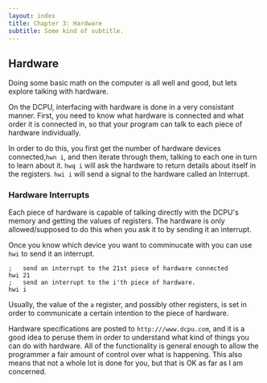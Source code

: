 ```yaml
---
layout: index
title: Chapter 3: Hardware
subtitle: Some kind of subtitle.
---
```

## Hardware
Doing some basic math on the computer is all well and good, but lets explore talking with hardware.

On the DCPU, interfacing with hardware is done in a very consistant manner. First, you need to know what hardware is connected and what order it is connected in, so that your program can talk to each piece of hardware individually.

In order to do this, you first get the number of hardware devices connected,```hwn i```, and then iterate through them, talking to each one in turn to learn about it. ```hwq i``` will ask the hardware to return details about itself in the registers. ```hwi i``` will send a signal to the hardware called an Interrupt.

### Hardware Interrupts
Each piece of hardware is capable of talking directly with the DCPU's memory and getting the values of registers. The hardware is only allowed/supposed to do this when you ask it to by sending it an interrupt. 

Once you know which device you want to comminucate with you can use ```hwi``` to send it an interrupt.

```
; 	send an interrupt to the 21st piece of hardware connected
hwi 21
; 	send an interrupt to the i'th piece of hardware.
hwi i
```
Usually, the value of the ```a``` register, and possibly other registers, is set in order to communicate a certain intention to the piece of hardware.

Hardware specifications are posted to ```http:///www.dcpu.com```, and it is a good idea to peruse them in order to understand what kind of things you can do with hardware. All of the functionality is general enough to allow the programmer a fair amount of control over what is happening. This also means that not a whole lot is done for you, but that is OK as far as I am concerned.

